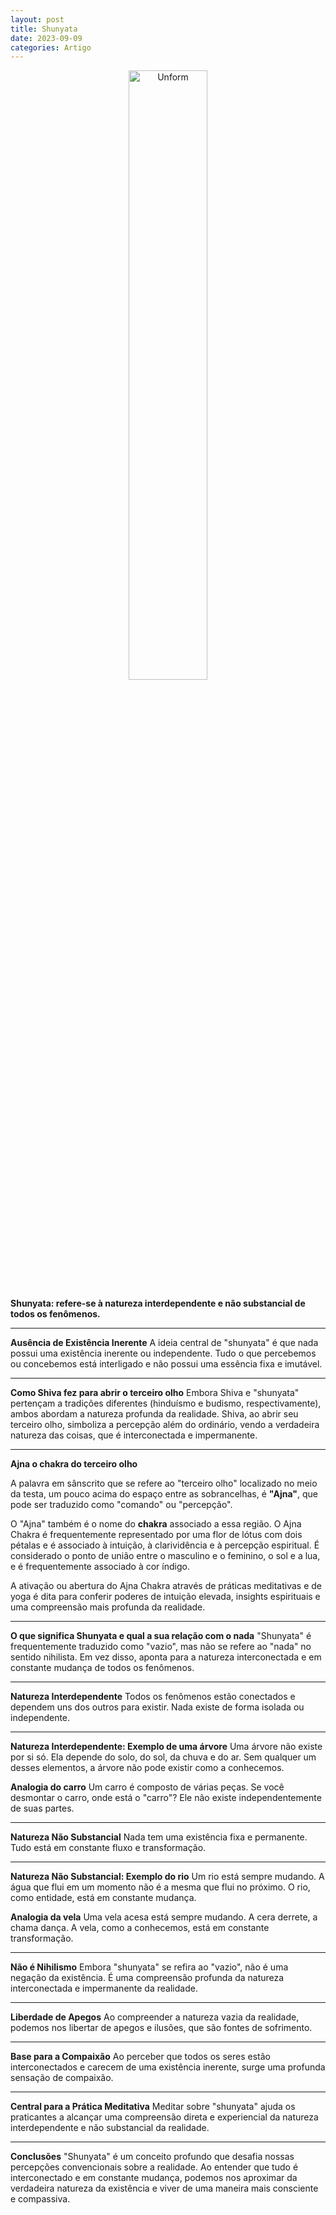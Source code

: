 ```yaml
---
layout: post
title: Shunyata
date: 2023-09-09
categories: Artigo
---
```


<p align="center">
<img src="{{ site.baseurl }}/images/2023-09-09-Shunyata.png" height="50%" width="50%" alt="Unform" />
</p>

**Shunyata: refere-se à natureza interdependente e não substancial de todos os fenômenos.**

---

**Ausência de Existência Inerente**
A ideia central de "shunyata" é que nada possui uma existência inerente ou independente. Tudo o que percebemos ou concebemos está interligado e não possui uma essência fixa e imutável.

---

**Como Shiva fez para abrir o terceiro olho**
Embora Shiva e "shunyata" pertençam a tradições diferentes (hinduísmo e budismo, respectivamente), ambos abordam a natureza profunda da realidade. Shiva, ao abrir seu terceiro olho, simboliza a percepção além do ordinário, vendo a verdadeira natureza das coisas, que é interconectada e impermanente.

---

**Ajna o chakra do terceiro olho**

A palavra em sânscrito que se refere ao "terceiro olho" localizado no meio da testa, um pouco acima do espaço entre as sobrancelhas, é **"Ajna"**, que pode ser traduzido como "comando" ou "percepção".

O "Ajna" também é o nome do **chakra** associado a essa região. O Ajna Chakra é frequentemente representado por uma flor de lótus com dois pétalas e é associado à intuição, à clarividência e à percepção espiritual. É considerado o ponto de união entre o masculino e o feminino, o sol e a lua, e é frequentemente associado à cor índigo.

A ativação ou abertura do Ajna Chakra através de práticas meditativas e de yoga é dita para conferir poderes de intuição elevada, insights espirituais e uma compreensão mais profunda da realidade.

---

**O que significa Shunyata e qual a sua relação com o nada**
"Shunyata" é frequentemente traduzido como "vazio", mas não se refere ao "nada" no sentido nihilista. Em vez disso, aponta para a natureza interconectada e em constante mudança de todos os fenômenos.

---

**Natureza Interdependente**
Todos os fenômenos estão conectados e dependem uns dos outros para existir. Nada existe de forma isolada ou independente.

---

**Natureza Interdependente: Exemplo de uma árvore**
Uma árvore não existe por si só. Ela depende do solo, do sol, da chuva e do ar. Sem qualquer um desses elementos, a árvore não pode existir como a conhecemos.

**Analogia do carro**
Um carro é composto de várias peças. Se você desmontar o carro, onde está o "carro"? Ele não existe independentemente de suas partes.

---

**Natureza Não Substancial**
Nada tem uma existência fixa e permanente. Tudo está em constante fluxo e transformação.

---

**Natureza Não Substancial: Exemplo do rio**
Um rio está sempre mudando. A água que flui em um momento não é a mesma que flui no próximo. O rio, como entidade, está em constante mudança.

**Analogia da vela**
Uma vela acesa está sempre mudando. A cera derrete, a chama dança. A vela, como a conhecemos, está em constante transformação.

---

**Não é Nihilismo**
Embora "shunyata" se refira ao "vazio", não é uma negação da existência. É uma compreensão profunda da natureza interconectada e impermanente da realidade.

---

**Liberdade de Apegos**
Ao compreender a natureza vazia da realidade, podemos nos libertar de apegos e ilusões, que são fontes de sofrimento.

---

**Base para a Compaixão**
Ao perceber que todos os seres estão interconectados e carecem de uma existência inerente, surge uma profunda sensação de compaixão.

---

**Central para a Prática Meditativa**
Meditar sobre "shunyata" ajuda os praticantes a alcançar uma compreensão direta e experiencial da natureza interdependente e não substancial da realidade.

---

**Conclusões**
"Shunyata" é um conceito profundo que desafia nossas percepções convencionais sobre a realidade. Ao entender que tudo é interconectado e em constante mudança, podemos nos aproximar da verdadeira natureza da existência e viver de uma maneira mais consciente e compassiva.